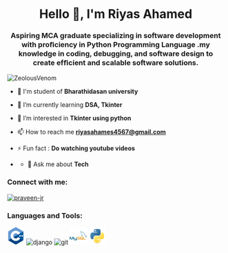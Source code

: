 <h1 align="center">Hello 👋, I'm Riyas Ahamed</h1>
<h3 align="center">Aspiring MCA graduate specializing in software development with proﬁciency in Python Programming Language .my knowledge in coding, debugging, and software design to create efﬁcient and scalable software solutions.</h3>

<p align="left"> <img src="https://komarev.com/ghpvc/?username=praveenkumar-jr&label=Profile%20views&color=0e75b6&style=flat" alt="ZeolousVenom" /> </p>

- 🔭 I'm student of **Bharathidasan university**

- 🌱 I’m currently learning **DSA, Tkinter**

- 🤝 I’m interested in **Tkinter using python**

- 📫 How to reach me **riyasahames4567@gmail.com**

- ⚡ Fun fact : **Do watching youtube videos**

- - 💬 Ask me about **Tech**

<h3 align="left">Connect with me:</h3>
<p align="left">
<a href="https://www.linkedin.com/in/riyas-ahamed-a87091317/" target="blank"><img align="center" src="https://raw.githubusercontent.com/rahuldkjain/github-profile-readme-generator/master/src/images/icons/Social/linked-in-alt.svg" alt="praveen-jr" height="30" width="40" /></a>

<h3 align="left">Languages and Tools:</h3>
<p align="left"><img src="https://raw.githubusercontent.com/devicons/devicon/master/icons/cplusplus/cplusplus-original.svg" alt="cplusplus" width="40" height="40"/> </a> <space></space><img src="https://cdn.worldvectorlogo.com/logos/django.svg" alt="django" width="40" height="40"/> </a> </a> <img src="https://www.vectorlogo.zone/logos/git-scm/git-scm-icon.svg" alt="git" width="40" height="40"/> </a> <space></space><img src="https://raw.githubusercontent.com/devicons/devicon/master/icons/mysql/mysql-original-wordmark.svg" alt="mysql" width="40" height="40"/> </a><space></space> <img src="https://raw.githubusercontent.com/devicons/devicon/master/icons/python/python-original.svg" alt="python" width="40" height="40"/> </a> </p>



